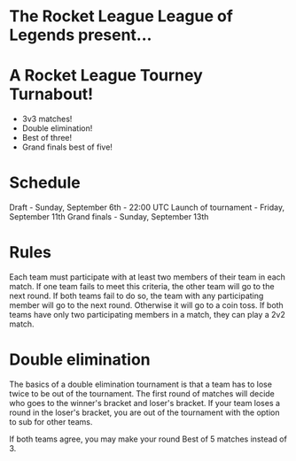 # The Rocket League League of Legends present...
# A Rocket League Tourney Turnabout!  

* 3v3 matches!
* Double elimination!
* Best of three!
* Grand finals best of five!

# Schedule
Draft - Sunday, September 6th - 22:00 UTC
Launch of tournament -  Friday, September 11th
Grand finals - Sunday, September 13th

# Rules  
Each team must participate with at least two members of their team in each match.
If one team fails to meet this criteria, the other team will go to the next round.
If both teams fail to do so, the team with any participating member will go to the next round.
Otherwise it will go to a coin toss.
If both teams have only two participating members in a match, they can play a 2v2 match.

# Double elimination
The basics of a double elimination tournament is that a team has to lose twice to be out of the tournament.
The first round of matches will decide who goes to the winner's bracket and loser's bracket.
If your team loses a round in the loser's bracket, you are out of the tournament with the option to sub for other teams.

If both teams agree, you may make your round Best of 5 matches instead of 3.

